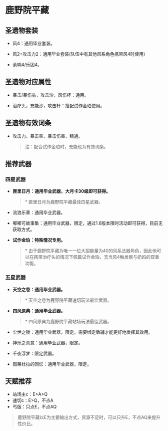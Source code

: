 # 鹿野院平藏

## 圣遗物套装  

- 风4：通用毕业套装。  

- 风2+攻击力2：通用毕业套装(队伍中有其他风系角色携带风4时使用)  

- 余响4/乐团4。  

## 圣遗物对应属性  

- 暴击/暴伤头，攻击沙，风伤杯：通用。  

- 治疗头，充能沙，攻击杯：搭配试作金珀使用。  

## 圣遗物有效词条  

- 攻击力、暴击率、暴击伤害、精通。  

  > 注：配合试作金珀时，充能也为有效词条。  

## 推荐武器  

### 四星武器  

- **匣里日月：通用毕业武器，大月卡30级即可获得。**

  > \* 匣里日月为鹿野院平藏最佳四星武器。  

- 流浪乐章：通用毕业武器。  

- 嘟嘟可故事集：通用毕业武器，限定，通过1.6版本限时活动即可获得，目前无获取方式。  

- **试作金珀：特殊情况专用。**  

  > \* 由于鹿野院平藏为唯一一位大招能量为40的风系法器角色，因此他可以在携带治疗头的情况下佩戴试作金珀，充当风4触发器与奶妈的双重功能。  

### 五星武器  

- **天空之卷：通用毕业武器。**

  > \* 天空之卷为鹿野院平藏速切玩法最佳武器。  

- **四风原典：通用毕业武器。**

  > \* 四风原典为鹿野院平藏站场玩法最佳武器。  

- 尘世之锁：通用毕业武器，限定。需要绑定盾辅才能更好地发挥其效用。  

- 神乐之真意：通用毕业武器，限定。  

- 千夜浮梦：限定武器。  

- 图莱杜拉的回忆：通用毕业武器，限定。

## 天赋推荐  

- 站场主c：E>A>Q  
- 速切c：E>Q，不点A  
- 丐版：只点E，不点AQ  

> 鹿野院平藏以E为主要输出方式，资源不足时，可以只升E，不点AQ来提升性价比。  
